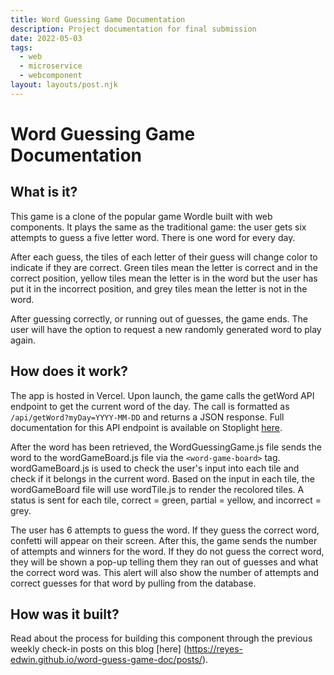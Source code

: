 ```yaml
---
title: Word Guessing Game Documentation
description: Project documentation for final submission
date: 2022-05-03
tags:
  - web
  - microservice
  - webcomponent
layout: layouts/post.njk
---
```

# Word Guessing Game Documentation

## What is it?
This game is a clone of the popular game Wordle built with web components. It plays the same as the traditional game: the user gets six attempts to guess a five letter word. There is one word for every day. 

After each guess, the tiles of each letter of their guess will change color to indicate if they are correct. Green tiles mean the letter is correct and in the correct position, yellow tiles mean the letter is in the word but the user has put it in the incorrect position, and grey tiles mean the letter is not in the word. 

After guessing correctly, or running out of guesses, the game ends. The user will have the option to request a new randomly generated word to play again. 

## How does it work?
The app is hosted in Vercel. Upon launch, the game calls the getWord API endpoint to get the current word of the day. The call is formatted as `/api/getWord?myDay=YYYY-MM-DD` and returns a JSON response. Full documentation for this API endpoint is available on Stoplight [here](https://402-groupc.stoplight.io/docs/word-guessing-game). 

After the word has been retrieved, the WordGuessingGame.js file sends the word to the wordGameBoard.js file via the `<word-game-board>` tag. wordGameBoard.js is used to check the user's input into each tile and check if it belongs in the current word. Based on the input in each tile, the wordGameBoard file will use wordTile.js to render the recolored tiles. A status is sent for each tile, correct = green, partial = yellow, and incorrect = grey. 

The user has 6 attempts to guess the word. If they guess the correct word, confetti will appear on their screen. After this, the game sends the number of attempts and winners for the word. If they do not guess the correct word, they will be shown a pop-up telling them they ran out of guesses and what the correct word was. This alert will also show the number of attempts and correct guesses for that word by pulling from the database. 

## How was it built? ##
Read about the process for building this component through the previous weekly check-in posts on this blog [here] (https://reyes-edwin.github.io/word-guess-game-doc/posts/). 